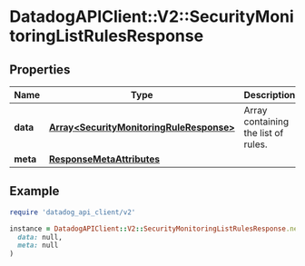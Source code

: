 # DatadogAPIClient::V2::SecurityMonitoringListRulesResponse

## Properties

| Name | Type | Description | Notes |
| ---- | ---- | ----------- | ----- |
| **data** | [**Array&lt;SecurityMonitoringRuleResponse&gt;**](SecurityMonitoringRuleResponse.md) | Array containing the list of rules. | [optional] |
| **meta** | [**ResponseMetaAttributes**](ResponseMetaAttributes.md) |  | [optional] |

## Example

```ruby
require 'datadog_api_client/v2'

instance = DatadogAPIClient::V2::SecurityMonitoringListRulesResponse.new(
  data: null,
  meta: null
)
```

